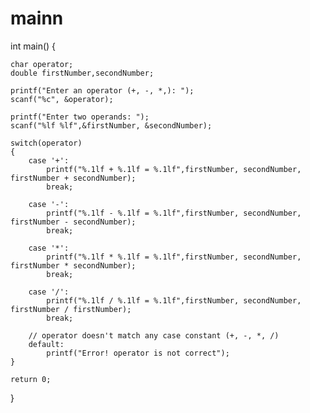 # mainn
int main() {

    char operator;
    double firstNumber,secondNumber;

    printf("Enter an operator (+, -, *,): ");
    scanf("%c", &operator);

    printf("Enter two operands: ");
    scanf("%lf %lf",&firstNumber, &secondNumber);

    switch(operator)
    {
        case '+':
            printf("%.1lf + %.1lf = %.1lf",firstNumber, secondNumber, firstNumber + secondNumber);
            break;

        case '-':
            printf("%.1lf - %.1lf = %.1lf",firstNumber, secondNumber, firstNumber - secondNumber);
            break;

        case '*':
            printf("%.1lf * %.1lf = %.1lf",firstNumber, secondNumber, firstNumber * secondNumber);
            break;

        case '/':
            printf("%.1lf / %.1lf = %.1lf",firstNumber, secondNumber, firstNumber / firstNumber);
            break;

        // operator doesn't match any case constant (+, -, *, /)
        default:
            printf("Error! operator is not correct");
    }
    
    return 0;
}
